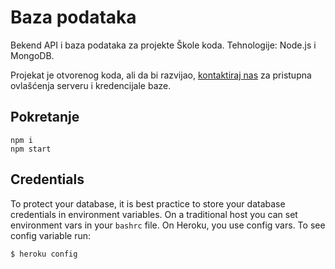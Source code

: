 # Baza podataka

Bekend API i baza podataka za projekte Škole koda. Tehnologije: Node.js i MongoDB. 

Projekat je otvorenog koda, ali da bi razvijao, [kontaktiraj nas](https://skolakoda.org/kontakt) za pristupna ovlašćenja serveru i kredencijale baze.

## Pokretanje

```
npm i
npm start
```

## Credentials

To protect your database, it is best practice to store your database credentials in environment variables. On a traditional host you can set environment vars in your `bashrc` file. On Heroku, you use config vars. To see config variable run:

```
$ heroku config
```

